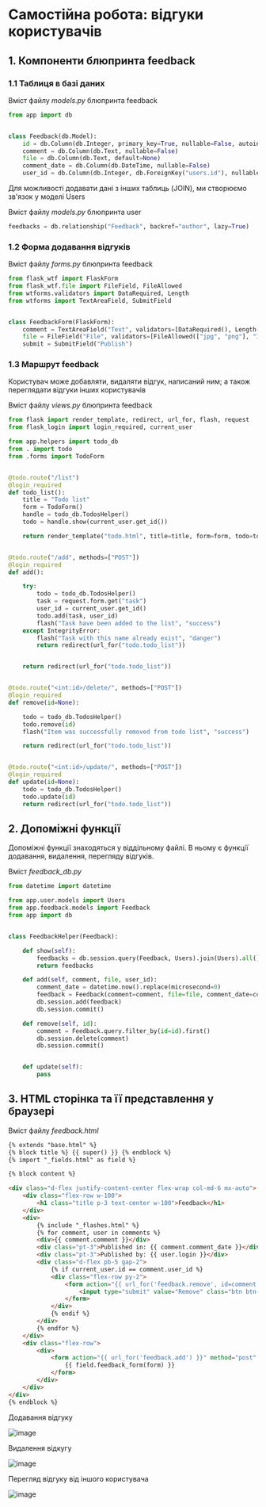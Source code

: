# Самостійна робота: відгуки користувачів

## 1. Компоненти блюпринта feedback

### 1.1 Таблиця в базі даних

Вміст файлу *models.py* блюпринта feedback

```python
from app import db


class Feedback(db.Model):
    id = db.Column(db.Integer, primary_key=True, nullable=False, autoincrement=True)
    comment = db.Column(db.Text, nullable=False)
    file = db.Column(db.Text, default=None)
    comment_date = db.Column(db.DateTime, nullable=False)
    user_id = db.Column(db.Integer, db.ForeignKey("users.id"), nullable=False)
```

Для можливості додавати дані з інших таблиць (JOIN), ми створюємо зв'язок у моделі Users

Вміст файлу *models.py* блюпринта user

```python
feedbacks = db.relationship("Feedback", backref="author", lazy=True)
```

### 1.2 Форма додавання відгуків

Вміст файлу *forms.py* блюпринта feedback

```python
from flask_wtf import FlaskForm
from flask_wtf.file import FileField, FileAllowed
from wtforms.validators import DataRequired, Length
from wtforms import TextAreaField, SubmitField


class FeedbackForm(FlaskForm):
    comment = TextAreaField("Text", validators=[DataRequired(), Length(min=40)])
    file = FileField("File", validators=[FileAllowed(["jpg", "png"], "Images only!")])
    submit = SubmitField("Publish")
```

### 1.3 Маршрут feedback

Користувач може добавляти, видаляти відгук, написаний ним; а також переглядати відгуки інших користувачів

Вміст файлу *views.py* блюпринта feedback

```python
from flask import render_template, redirect, url_for, flash, request
from flask_login import login_required, current_user

from app.helpers import todo_db
from . import todo
from .forms import TodoForm


@todo.route("/list")
@login_required
def todo_list():
    title = "Todo list"
    form = TodoForm()
    handle = todo_db.TodosHelper()
    todo = handle.show(current_user.get_id())

    return render_template("todo.html", title=title, form=form, todo=todo)


@todo.route("/add", methods=["POST"])
@login_required
def add():

    try:
        todo = todo_db.TodosHelper()
        task = request.form.get("task")
        user_id = current_user.get_id()
        todo.add(task, user_id)
        flash("Task have been added to the list", "success")
    except IntegrityError:
        flash("Task with this name already exist", "danger")
        return redirect(url_for("todo.todo_list"))


    return redirect(url_for("todo.todo_list"))


@todo.route("<int:id>/delete/", methods=["POST"])
@login_required
def remove(id=None):

    todo = todo_db.TodosHelper()
    todo.remove(id)
    flash("Item was successfully removed from todo list", "success")

    return redirect(url_for("todo.todo_list"))


@todo.route("<int:id>/update/", methods=["POST"])
@login_required
def update(id=None):
    todo = todo_db.TodosHelper()
    todo.update(id)
    return redirect(url_for("todo.todo_list"))
```

## 2. Допоміжні функції

Допоміжні функції знаходяться у віддільному файлі. 
В ньому є функції додавання, видалення, перегляду відгуків.

Вміст *feedback_db.py*

```python
from datetime import datetime

from app.user.models import Users
from app.feedback.models import Feedback
from app import db


class FeedbackHelper(Feedback):

    def show(self):
        feedbacks = db.session.query(Feedback, Users).join(Users).all()
        return feedbacks

    def add(self, comment, file, user_id):
        comment_date = datetime.now().replace(microsecond=0)
        feedback = Feedback(comment=comment, file=file, comment_date=comment_date, user_id=user_id)
        db.session.add(feedback)
        db.session.commit()

    def remove(self, id):
        comment = Feedback.query.filter_by(id=id).first()
        db.session.delete(comment)
        db.session.commit()


    def update(self):
        pass
```

## 3. HTML сторінка та її представлення у браузері

Вміст файлу *feedback.html*

```html
{% extends "base.html" %}
{% block title %} {{ super() }} {% endblock %}
{% import "_fields.html" as field %}

{% block content %}

<div class="d-flex justify-content-center flex-wrap col-md-6 mx-auto">
    <div class="flex-row w-100">
        <h1 class="title p-3 text-center w-100">Feedback</h1>
    </div>
    <div>
        {% include "_flashes.html" %}
        {% for comment, user in comments %}
        <div>{{ comment.comment }}</div>
        <div class="pt-3">Published in: {{ comment.comment_date }}</div>
        <div class="pt-3">Published by: {{ user.login }}</div>
        <div class="d-flex pb-5 gap-2">
            {% if current_user.id == comment.user_id %}
            <div class="flex-row py-2">
                <form action="{{ url_for('feedback.remove', id=comment.id) }}" method="post">
                    <input type="submit" value="Remove" class="btn btn-danger">
                </form>
            </div>
            {% endif %}
        </div>
        {% endfor %}
    </div>
    <div class="flex-row">
        <div>
            <form action="{{ url_for('feedback.add') }}" method="post" enctype="multipart/form-data">
                {{ field.feedback_form(form) }}
            </form>
        </div>
    </div>
</div>
{% endblock %}
```

Додавання відгуку

![image](/screenshots/feedback/feedback_1.png)

Видалення відкугу

![image](/screenshots/feedback/feedback_2.png)

Перегляд відгуку від іншого користувача

![image](/screenshots/feedback/feedback_3.png)




